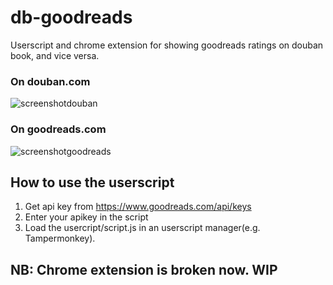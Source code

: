 # db-goodreads
Userscript and chrome extension for showing goodreads ratings on douban book, and vice versa.

### On douban.com
![screenshotdouban](douban-screenshot.png)

### On goodreads.com
![screenshotgoodreads](goodreads-screenshot.png)

## How to use the userscript
1. Get api key from https://www.goodreads.com/api/keys
2. Enter your apikey in the script
3. Load the usercript/script.js in an userscript manager(e.g. Tampermonkey).



## NB: Chrome extension is broken now. WIP
